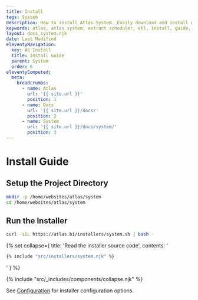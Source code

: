 ```yaml
---
title: Install
tags: System
description: How to install Atlas System. Easily download and install with our ppa through apt!
keywords: atlas, atlas system, extract scheduler, etl, install, guide, ubuntu server
layout: docs_system.njk
date: Last Modified
eleventyNavigation:
  key: AS Install
  title: Install Guide
  parent: System
  order: 6
eleventyComputed:
  meta:
    breadcrumbs:
      - name: Atlas
        url: '{{ site.url }}'
        position: 1
      - name: Docs
        url: '{{ site.url }}/docs/'
        position: 2
      - name: System
        url: '{{ site.url }}/docs/system/'
        position: 3
---
```


# Install Guide

## Setup the Project Directory

```bash
mkdir -p /home/websites/atlas/system
cd /home/websites/atlas/system
```

## Run the Installer

```bash
curl -sSL https://atlas.bi/installers/system.sh | bash -
```

{% set collapse={
title: 'Read the installer source code',
contents: '

```bash
{% include "src/installers/system.njk" %}
```

'
} %}

{% include "src/\_includes/components/collapse.njk" %}

See [Configuration](/docs/system/install/configuration/) for installer configuration options.
